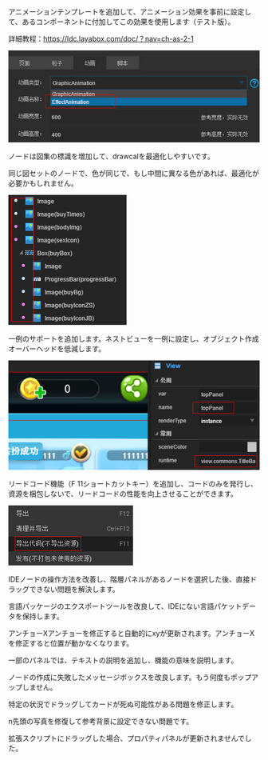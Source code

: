 アニメーションテンプレートを追加して、アニメーション効果を事前に設定して、あるコンポーネントに付加してこの効果を使用します（テスト版）。

詳細教程：https://ldc.layabox.com/doc/？nav=ch-as-2-1

![effect](imgs/effect.jpg)

ノードは図集の標識を増加して、drawcalを最適化しやすいです。

同じ図セットのノードで、色が同じで、もし中間に異なる色があれば、最適化が必要かもしれません。

![node](imgs/node.jpg)

一例のサポートを追加します。ネストビューを一例に設定し、オブジェクト作成オーバーヘッドを低減します。

![instance](imgs/instance.jpg)

リードコード機能（F 11ショートカットキー）を追加し、コードのみを発行し、資源を梱包しないで、リードコードの性能を向上させることができます。

![daochu](imgs/daochu.jpg)

IDEノードの操作方法を改善し、階層パネルがあるノードを選択した後、直接ドラッグできない問題を解決します。

言語パッケージのエクスポートツールを改良して、IDEにない言語パケットデータを保持します。

アンチョーXアンチョーを修正すると自動的にxyが更新されます。アンチョーXを修正すると位置が動かなくなります。

一部のパネルでは、テキストの説明を追加し、機能の意味を説明します。

ノードの作成に失敗したメッセージボックスを改良します。もう何度もポップアップしません。

特定の状況でドラッグしてカードが死ぬ可能性がある問題を修正します。

n先頭の写真を修復して参考背景に設定できない問題です。

拡張スクリプトにドラッグした場合、プロパティパネルが更新されませんでした。